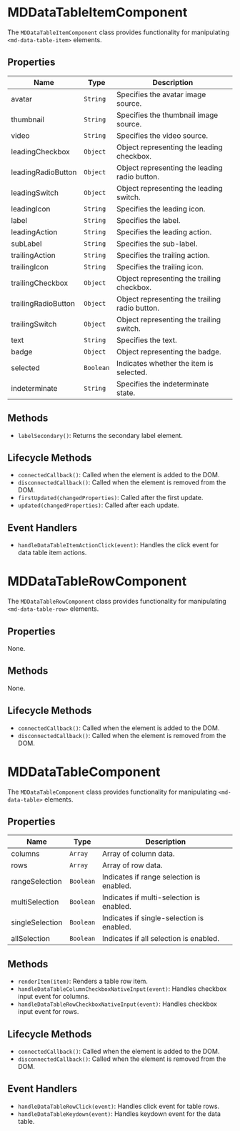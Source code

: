 # MDDataTableItemComponent
The `MDDataTableItemComponent` class provides functionality for manipulating `<md-data-table-item>` elements.

## Properties

| Name              | Type       | Description                                                |
|-------------------|------------|------------------------------------------------------------|
| avatar            | `String`   | Specifies the avatar image source.                         |
| thumbnail         | `String`   | Specifies the thumbnail image source.                      |
| video             | `String`   | Specifies the video source.                                |
| leadingCheckbox   | `Object`   | Object representing the leading checkbox.                  |
| leadingRadioButton| `Object`   | Object representing the leading radio button.              |
| leadingSwitch     | `Object`   | Object representing the leading switch.                    |
| leadingIcon       | `String`   | Specifies the leading icon.                                |
| label             | `String`   | Specifies the label.                                       |
| leadingAction     | `String`   | Specifies the leading action.                              |
| subLabel          | `String`   | Specifies the sub-label.                                   |
| trailingAction    | `String`   | Specifies the trailing action.                             |
| trailingIcon      | `String`   | Specifies the trailing icon.                               |
| trailingCheckbox  | `Object`   | Object representing the trailing checkbox.                 |
| trailingRadioButton| `Object`  | Object representing the trailing radio button.             |
| trailingSwitch    | `Object`   | Object representing the trailing switch.                   |
| text              | `String`   | Specifies the text.                                        |
| badge             | `Object`   | Object representing the badge.                             |
| selected          | `Boolean`  | Indicates whether the item is selected.                    |
| indeterminate     | `String`   | Specifies the indeterminate state.                         |

## Methods

- `labelSecondary()`: Returns the secondary label element.

## Lifecycle Methods

- `connectedCallback()`: Called when the element is added to the DOM.
- `disconnectedCallback()`: Called when the element is removed from the DOM.
- `firstUpdated(changedProperties)`: Called after the first update.
- `updated(changedProperties)`: Called after each update.

## Event Handlers

- `handleDataTableItemActionClick(event)`: Handles the click event for data table item actions.

# MDDataTableRowComponent
The `MDDataTableRowComponent` class provides functionality for manipulating `<md-data-table-row>` elements.

## Properties

None.

## Methods

None.

## Lifecycle Methods

- `connectedCallback()`: Called when the element is added to the DOM.
- `disconnectedCallback()`: Called when the element is removed from the DOM.

# MDDataTableComponent
The `MDDataTableComponent` class provides functionality for manipulating `<md-data-table>` elements.

## Properties

| Name             | Type     | Description                                |
|------------------|----------|--------------------------------------------|
| columns          | `Array`  | Array of column data.                      |
| rows             | `Array`  | Array of row data.                         |
| rangeSelection   | `Boolean`| Indicates if range selection is enabled.   |
| multiSelection   | `Boolean`| Indicates if multi-selection is enabled.   |
| singleSelection  | `Boolean`| Indicates if single-selection is enabled.  |
| allSelection     | `Boolean`| Indicates if all selection is enabled.     |

## Methods

- `renderItem(item)`: Renders a table row item.
- `handleDataTableColumnCheckboxNativeInput(event)`: Handles checkbox input event for columns.
- `handleDataTableRowCheckboxNativeInput(event)`: Handles checkbox input event for rows.

## Lifecycle Methods

- `connectedCallback()`: Called when the element is added to the DOM.
- `disconnectedCallback()`: Called when the element is removed from the DOM.

## Event Handlers

- `handleDataTableRowClick(event)`: Handles click event for table rows.
- `handleDataTableKeydown(event)`: Handles keydown event for the data table.

